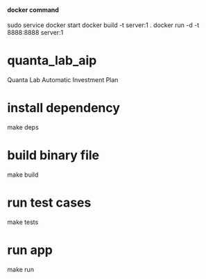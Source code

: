 #### docker command
sudo service docker start
docker build -t server:1 .
docker run -d -t 8888:8888 server:1


# quanta_lab_aip
Quanta Lab Automatic Investment Plan

# install dependency
make deps
# build binary file
make build
# run test cases
make tests
# run app
make run
